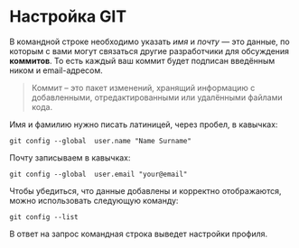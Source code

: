 # Настройка GIT

В командной строке необходимо указать *имя* и *почту* — это данные, по которым с вами могут связаться другие разработчики для обсуждения **коммитов**. То есть каждый ваш коммит будет подписан введённым ником и email-адресом.

>Коммит – это пакет изменений, хранящий информацию с добавленными, отредактированными или удалёнными файлами кода.

Имя и фамилию нужно писать латиницей, через пробел, в кавычках:
```
git config --global  user.name "Name Surname"
```
Почту записываем в кавычках:
```
git config --global  user.email "your@email"
```
Чтобы убедиться, что данные добавлены и корректно отображаются, можно использовать следующую команду:
```
git config --list
```
В ответ на запрос командная строка выведет настройки профиля.